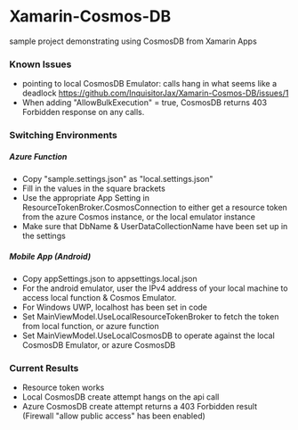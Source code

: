 # Xamarin-Cosmos-DB
sample project demonstrating using CosmosDB from Xamarin Apps

### Known Issues
- pointing to local CosmosDB Emulator: calls hang in what seems like a deadlock https://github.com/InquisitorJax/Xamarin-Cosmos-DB/issues/1
- When adding "AllowBulkExecution" = true, CosmosDB returns 403 Forbidden response on any calls.

### Switching Environments

##### Azure Function
- Copy "sample.settings.json" as "local.settings.json"
- Fill in the values in the square brackets
- Use the appropriate App Setting in ResourceTokenBroker.CosmosConnection to either get a resource token from the azure Cosmos instance, or the local emulator instance
- Make sure that DbName & UserDataCollectionName have been set up in the settings

##### Mobile App (Android)
- Copy appSettings.json to appsettings.local.json
- For the android emulator, user the IPv4 address of your local machine to access local function & Cosmos Emulator.
- For Windows UWP, localhost has been set in code
- Set MainViewModel.UseLocalResourceTokenBroker to fetch the token from local function, or azure function
- Set MainViewModel.UseLocalCosmosDB to operate against the local CosmosDB Emulator, or azure CosmosDB

### Current Results
- Resource token works
- Local CosmosDB create attempt hangs on the api call
- Azure CosmosDB create attempt returns a 403 Forbidden result (Firewall "allow public access" has been enabled)
